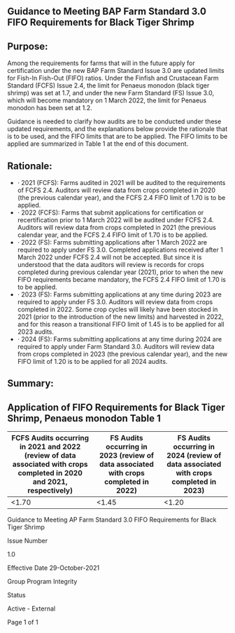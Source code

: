 <!-- image -->

## Guidance to Meeting BAP Farm Standard 3.0 FIFO Requirements for Black Tiger Shrimp

## Purpose:

Among the requirements for farms that will in the future apply for certification under the new BAP Farm Standard Issue 3.0 are updated limits for Fish-In Fish-Out (FIFO) ratios.  Under the Finfish and Crustacean Farm Standard (FCFS) Issue 2.4, the limit for Penaeus monodon (black tiger shrimp) was set at 1.7, and under the new Farm Standard (FS) Issue 3.0, which will become mandatory on 1 March 2022, the limit for Penaeus monodon has been set at 1.2.

Guidance  is  needed  to  clarify  how  audits  are  to  be  conducted  under  these  updated  requirements,  and  the explanations below provide the rationale that is to be used, and the FIFO limits that are to be applied.  The FIFO limits to be applied are summarized in Table 1 at the end of this document.

## Rationale:

- · 2021 (FCFS): Farms audited in 2021 will be audited to the requirements of FCFS 2.4.  Auditors will review data from crops completed in 2020 (the previous calendar year), and the FCFS 2.4 FIFO limit of 1.70 is to be applied.
- · 2022 (FCFS): Farms that submit applications for certification or recertification prior to 1 March 2022 will be audited under FCFS 2.4.  Auditors will review data from crops completed in 2021 (the previous calendar year, and the FCFS 2.4 FIFO limit of 1.70 is to be applied.
- · 2022 (FS): Farms submitting applications after 1 March 2022 are required to apply under FS 3.0.   Completed applications received after 1 March 2022 under FCFS 2.4 will not be accepted.  But since it is understood that the data auditors will review is records for crops completed during previous calendar year (2021), prior to when the new FIFO requirements became mandatory, the FCFS 2.4 FIFO limit of 1.70 is to be applied.
- · 2023 (FS): Farms submitting applications at any time during 2023 are required to apply under FS 3.0.  Auditors will review data from crops completed in 2022.  Some crop cycles will likely have been stocked in 2021 (prior to the introduction of the new limits) and harvested in 2022, and for this reason a transitional FIFO limit of 1.45 is to be applied for all 2023 audits.
- · 2024 (FS): Farms submitting applications at any time during 2024 are required to apply under Farm Standard 3.0.  Auditors will review data from crops completed in 2023 (the previous calendar year), and the new FIFO limit of 1.20 is to be applied for all 2024 audits.

## Summary:

## Application of FIFO Requirements for Black Tiger Shrimp, Penaeus monodon Table 1

| FCFS Audits occurring in 2021 and  2022 (review of data associated  with crops completed in 2020 and  2021, respectively)   | FS Audits occurring in  2023 (review of data  associated with crops  completed in 2022)   | FS Audits occurring in 2024  (review of data associated with  crops completed in 2023)   |
|-----------------------------------------------------------------------------------------------------------------------------|-------------------------------------------------------------------------------------------|------------------------------------------------------------------------------------------|
| &lt;1.70                                                                                                                       | &lt;1.45                                                                                     | &lt;1.20                                                                                    |

<!-- image -->

Guidance to Meeting AP Farm Standard 3.0 FIFO Requirements for Black Tiger Shrimp

Issue Number

1.0

Effective Date 29-October-2021

Group Program Integrity

Status

Active - External

Page 1 of 1